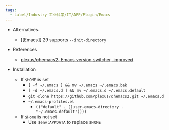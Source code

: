 ```yaml
---
tags:
  - Label/Industry-工业科学/IT/APP/Plugin/Emacs
---
```


- Alternatives
    - [[Emacs]] 29 supports `--init-directory`

- References
    - [plexus/chemacs2: Emacs version switcher, improved](https://github.com/plexus/chemacs2)

- Installation
    - If `$HOME` is set
        - `[ -f ~/.emacs ] && mv ~/.emacs ~/.emacs.bak`
        - `[ -d ~/.emacs.d ] && mv ~/.emacs.d ~/.emacs.default`
        - `git clone https://github.com/plexus/chemacs2.git ~/.emacs.d`
        - `~/.emacs-profiles.el`
            - `(("default" . ((user-emacs-directory . "~/.emacs.default"))))`
    - If `$Home` is not set
        - Use `$env:APPDATA` to replace `$HOME`
